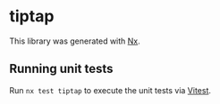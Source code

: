 # tiptap

This library was generated with [Nx](https://nx.dev).

## Running unit tests

Run `nx test tiptap` to execute the unit tests via [Vitest](https://vitest.dev/).
